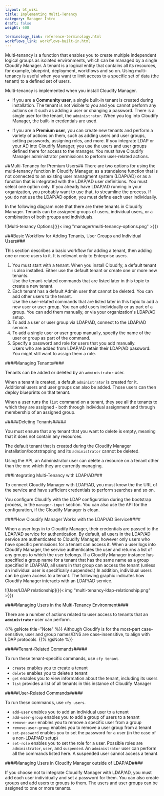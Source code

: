 ---layout: bt_wikititle: Implementing Multi-Tenancycategory: Manager Introdraft: falseweight: 600terminology_link: reference-terminology.htmlworkflows_link: workflows-built-in.html---Multi-tenancy is a function that enables you to create multiple independent logical groups as isolated environments, which can be managed by a single Cloudify Manager. A tenant is a logical entity that contains all its resources, for example, blueprint, deployment, workflows and so on. Using multi-tenancy is useful when you want to limit access to a specific set of data (the tenant) to a defined set of users.Multi-tenancy is implemented when you install Cloudify Manager.* If you are a **Community user**, a single built-in tenant is created during installation. The tenant is not visible to you and you cannot perform any actions on it such as adding a user or changing a password. There is a single user for the tenant, the `administrator`. When you log into Cloudify Manager, the built-in credentials are used.* If you are a **Premium user**, you can create new tenants and perform a variety of actions on them, such as adding users and user groups, setting passwords, assigning roles, and more. If you integrate LDAP or your AD into Cloudify Manager, you use the users and user groups defined there for access to the manager. You must have Cloudify Manager administrator permissions to perform user-related actions.##Multi-Tenancy for Premium Users##There are two options for using the multi-tenancy function in Cloudify Manager, as a standalone function that is not connected to an existing user managment system (LDAP/AD) or as a function that is integrated with the LDAP/AD user definitions. You must select one option only. If you already have LDAP/AD running in your organization, you probably want to use that, to streamline the process. If you do not use the LDAP/AD option, you must define each user individually.In the following diagram note that there are three tenants in Cloudify Manager. Tenants can be assigned groups of users, individual users, or a combination of both groups and individuals. ![Multi-tenancy Options]({{< img "manager/multi-tenancy-options.png" >}})###Basic Workflow for Adding Tenants, User Groups and Individual Users###This section describes a basic workflow for adding a tenant, then adding one or more users to it. It is relevant only to Enterprise users.1. You must start with a tenant. When you install Cloudify, a default tenant is also installed. Either use the default tenant or create one or more new tenants.    Use the tenant-related commands that are listed later in this topic to create a new tenant.2. Each tenant has a default Admin user that cannot be deleted. You can add other users to the tenant.    Use the user-related commands that are listed later in this topic to add a new user or user group.  You can add users individually or as part of a group. You can add them manually, or via your organization's LDAP/AD setup.    1. To add a user or user group via LDAP/AD, connect to the LDAP/AD service.  2. To add a single user or user group manually, specify the name of the user or group as part of the command.  3. Specify a password and role for users that you add manually.      Users who are added from LDAP/AD retain their LDAP/AD password. You might still want to assign them a role.####Managing Tenants####Tenants can be added or deleted by an `administrator` user.  When a tenant is created, a default `administrator` is created for it. Additional users and user groups can also be added. Those users can then deploy blueprints on that tenant.When a user runs the `list` command on a tenant, they see all the tenants to which they are assigned - both through individual assignment and through membership of an assigned group.#####Deleting Tenants#####You must ensure that any tenant that you want to delete is empty, meaning that it does not contain any resources.The default tenant that is created during the Cloudify Manager installation/bootstrapping and its `administrator` cannot be deleted.Using the API, an Administrator user can delete a resource on a tenant other than the one which they are currently managing.###Integrating Multi-Tenancy with LDAP/AD###To connect Cloudify Manager with LDAP/AD, you must know the the URL of the service and have sufficient credentials to perform searches and so on. You configure Cloudify with the LDAP configuration during the bootstrap process, in the `manager-input` section. You can also use the API for the configuration, if the Cloudify Manager is clean.####How Cloudify Manager Works with the LDAP/AD Service####When a user logs in to Cloudify Manager, their credentials are passed to the LDAP/AD service for authentication. By default, all users in the LDAP/AD service are authenticated to Cloudify Manager, however only users who have specific permissions for a tenant can access it. When a user logs into Cloudify Manager, the service authenticates the user and returns a list of any groups to which the user belongs. If a Cloudify Manager instance has specified a group name for a tenant that has the same name as a group specified in LDAP/AD, all users in that group can access the tenant (unless an individual user is specifically suspended.) In addition, individual users can be given access to a tenant. The following graphic indicates how Cloudify Manager interacts with an LDAP/AD service. ![User/LDAP relationship]({{< img "multi-tenancy-ldap-relationship.png" >}})####Managing Users in the Multi-Tenancy Environment####There are a number of actions related to user access to tenants that an **`administrator`** user can perform. {{% gsNote title="Note" %}}Although Cloudify is for the most-part case-sensitive, user and group names/DNS are case-insensitive, to align with LDAP protocols.{{% /gsNote %}}#####Tenant-Related Commands#####To run these tenant-specific commands, use `cfy tenant`.- `create` enables you to create a tenant- `delete` enables you to delete a tenant- `get` enables you to view information about the tenant, including its users- `list` provides a list of all tenants in this instance of Cloudify Manager#####User-Related Commands#####To run these commands, use `cfy users`.- `add-user` enables you to add an individual user to a tenant- `add-user-group` enables you to add a group of users to a tenant- `remove-user` enables you to remove a specific user from a group- `remove-user-group` enables you to remove a user group from a tenant- `set-password` enables you to set the password for a user (in the case of a non-LDAP/AD setup)- `set-role` enables you to set the role for a user. Possible roles are `administrator`, `user`, and `suspended`. An `administrator` user can perform all the commands listed here. A suspended user cannot access a tenant.####Managing Users in Cloudify Manager outside of LDAP/AD####If you choose not to integrate Cloudify Manager with LDAP/AD, you must add each user individually and set a password for them. You can also create groups and add users to groups to them. The users and user groups can be assigned to one or more tenants.